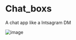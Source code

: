 # Chat_boxs
A chat app like a Intsagram DM

![image](https://user-images.githubusercontent.com/68655812/116141265-209dd880-a6e1-11eb-9879-1cde9267f94a.png)
